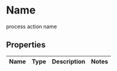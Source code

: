 

# Name

process action name

## Properties

| Name | Type | Description | Notes |
|------------ | ------------- | ------------- | -------------|



